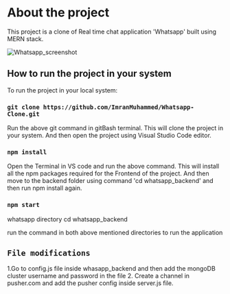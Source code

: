 # About the project

This project is a clone of Real time chat application 'Whatsapp' built using MERN stack.

![Whatsapp_screenshot](https://user-images.githubusercontent.com/70046882/108588810-2f82aa80-7381-11eb-8e0c-631f1a59b944.jpg)


## How to run the project in your system

To run the project in your local system:

### `git clone https://github.com/ImranMuhammed/Whatsapp-Clone.git  `

Run the above git command in gitBash terminal. This will clone the project in your system. And then open the project using Visual Studio Code editor.

### `npm install`

Open the Terminal in VS code and run the above command. This will install all the npm packages required for the Frontend of the project.
And then move to the backend folder using command 'cd whatsapp_backend' and then run npm install again.

### `npm start`

whatsapp directory
cd whatsapp_backend

run the command in both above mentioned directories to run the application

## `File modifications`

1.Go to config.js file inside whasapp_backend and then add the mongoDB cluster username and password in the file
2. Create a channel in pusher.com and add the pusher config inside server.js file.
